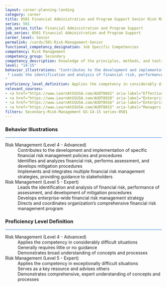 ```yaml
---
layout: career-planning-landing
category: career
title: 0501 Financial Administration and Program Support Senior Risk Management
series: 501
job_series_title: Financial Administration and Program Support
job_series: 0501 Financial Administration and Program Support
career_level: Senior
permalink: /cards/501-Risk-Management-Senior
functional_competency_designation: Job Specific Competencies
competency: Risk Management
competency_group: Secondary
competency_description: Knowledge of the principles, methods, and tools used for risk assessment and mitigation, including identification of opportunities and assessment of failures and their consequences.
level: "14-15"
behavior_illustrations: "Contributes to the development and implementation of specific financial risk management policies and procedures ? Identifies and analyzes financial risk, performs assessment, and develops mitigation procedures ? Implements and integrates multiple financial risk management strategies, providing guidance to stakeholders
 ? Leads the identification and analysis of financial risk, performance of assessment, and development of mitigation procedures ? Develops enterprise-wide financial risk management strategy ? Directs and coordinates organization’s comprehensive financial risk management program
"
proficiency_level_definition: Applies the competency in considerably difficult situations ? Generally requires little or no guidance ? Demonstrates broad understanding of concepts and processes ? Applies the competency in exceptionally difficult situations ? Serves as a key resource and advises others ? Demonstrates comprehensive, expert understanding of concepts and processes
relevant_courses: 
- <a href="https://www.LearnAtGSUSA.com/AUDT8042" aria-label="Effective Audit Resolution, Follow-up and Implementation (AUDT8034), GSU - https://www.LearnAtGSUSA.com/AUDT8042">Effective Audit Resolution, Follow-up and Implementation (AUDT8034), GSU</a>
- <a href="https://www.LearnAtGSUSA.com/AUDT8920" aria-label="Enterprise Risk Management&#58; Executive Seminar (AUDT8912), GSU - https://www.LearnAtGSUSA.com/AUDT8920">Enterprise Risk Management&#58; Executive Seminar (AUDT8912), GSU</a>
- <a href="https://www.LearnAtGSUSA.com/AUDT8916" aria-label="Enterprise Risk Management&#58; Executive Seminar (AUDT8912), GSU - https://www.LearnAtGSUSA.com/AUDT8916">Enterprise Risk Management&#58; Executive Seminar (AUDT8912), GSU</a>
- <a href="https://www.LearnAtGSUSA.com/AUDT8015" aria-label="Managers and Auditors Roles in Assessing Internal Controls (AUDT8003), GSU - https://www.LearnAtGSUSA.com/AUDT8015">Managers and Auditors Roles in Assessing Internal Controls (AUDT8003), GSU</a>
filters: Secondary-Risk-Management GS-14-15 series-0501
---
```


<div class="desktop:grid-col-6 margin-y-3">
  <div class="border-top-2 bg-white padding-3 shadow-5 height-full members-hover border-1px button-border border-top-blue radius-lg card-text-color">
    <h3>Behavior Illustrations</h3>
    <hr style="background-color: #1b74e0 !important;"/>
    <dl class="text-base card-content-color"><dt>Risk Management (Level 4 - Advanced)</dt><dd>Contributes to the development and implementation of specific financial risk management policies and procedures </dd><dd> Identifies and analyzes financial risk, performs assessment, and develops mitigation procedures </dd><dd> Implements and integrates multiple financial risk management strategies, providing guidance to stakeholders
</dd><dt>Risk Management (Level 5 - Expert)</dt><dd>Leads the identification and analysis of financial risk, performance of assessment, and development of mitigation procedures </dd><dd> Develops enterprise-wide financial risk management strategy </dd><dd> Directs and coordinates organization’s comprehensive financial risk management program
</dd></dl>
  </div>
</div>
<div class="desktop:grid-col-6 margin-y-3">
  <div class="border-top-2 bg-white padding-3 shadow-5 height-full members-hover border-1px button-border border-top-blue radius-lg card-text-color">
    <h3>Proficiency Level Definition</h3>
     <hr style="background-color: #1b74e0 !important;"/>
    <dl class="text-base card-content-color"><dt>Risk Management (Level 4 - Advanced)</dt><dd>Applies the competency in considerably difficult situations </dd><dd> Generally requires little or no guidance </dd><dd> Demonstrates broad understanding of concepts and processes</dd><dt>Risk Management (Level 5 - Expert)</dt><dd>Applies the competency in exceptionally difficult situations </dd><dd> Serves as a key resource and advises others </dd><dd> Demonstrates comprehensive, expert understanding of concepts and processes</dd></dl>
  </div>
</div>